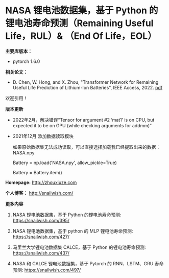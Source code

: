 # NASA 锂电池数据集，基于 Python 的锂电池寿命预测（Remaining Useful Life，RUL）& （End Of Life，EOL）

**主要库版本：** 

- pytorch 1.6.0

**相关论文：** 

- D. Chen, W. Hong, and X. Zhou, "Transformer Network for Remaining Useful Life Prediction of Lithium-Ion Batteries", IEEE Access, 2022. [pdf](https://github.com/XiuzeZhou/xiuzezhou.github.io/tree/main/pub/Transformer.pdf)

欢迎引用！

**版本更新** 

- 2022年2月，解决错误“Tensor for argument #2 ‘mat1’ is on CPU, but expected it to be on GPU (while checking arguments for addmm)”

- 2021年12月 添加数据读取模块

    如果原始数据集无法成功读取，可以直接选择加载我已经提取出来的数据：NASA.npy

    Battery = np.load('NASA.npy', allow_pickle=True)

    Battery = Battery.item()

**Homepage:** http://zhouxiuze.com

**个人博客：** http://snailwish.com/

**更多内容**

1. NASA 锂电池数据集，基于 Python 的锂电池寿命预测: https://snailwish.com/395/

2. NASA 锂电池数据集，基于 python 的 MLP 锂电池寿命预测: https://snailwish.com/427/

3. 马里兰大学锂电池数据集 CALCE，基于 Python 的锂电池寿命预测: https://snailwish.com/437/

4. NASA 和 CALCE 锂电池数据集，基于 Pytorch 的 RNN、LSTM、GRU 寿命预测: https://snailwish.com/497/
